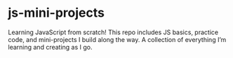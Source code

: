 # js-mini-projects
Learning JavaScript from scratch! This repo includes JS basics, practice code, and mini-projects I build along the way. A collection of everything I’m learning and creating as I go.
